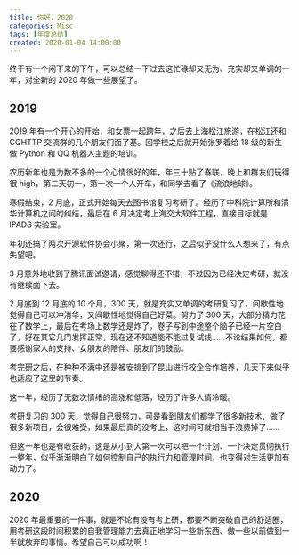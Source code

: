 ```yaml
---
title: 你好，2020
categories: Misc
tags: [年度总结]
created: 2020-01-04 14:00:00
---
```


终于有一个闲下来的下午，可以总结一下过去这忙碌却又无为、充实却又单调的一年，对全新的 2020 年做一些展望了。

## 2019

2019 年有一个开心的开始，和女票一起跨年，之后去上海松江旅游，在松江还和 CQHTTP 交流群的几个朋友们面了基。回学校之后就开始张罗着给 18 级的新生做 Python 和 QQ 机器人主题的培训。

农历新年也是为数不多的一个心情很好的年，年三十贴了春联，晚上和群友们玩得很 high，第二天初一，第一次一个人开车，和同学去看了《流浪地球》。

寒假结束，2 月底，正式开始每天去图书馆复习考研了。经历了中科院计算所和清华计算机之间的纠结，最后在 6 月决定考上海交大软件工程，直接目标就是 IPADS 实验室。

年初还搞了两次开源软件协会小聚，第一次还行，之后似乎没什么人想来了，有点失望吧。

3 月意外地收到了腾讯面试邀请，感觉聊得还不错，不过因为已经决定考研，就没有继续面下去。

2 月底到 12 月底的 10 个月，300 天，就是充实又单调的考研复习了，间歇性地觉得自己可以冲清华，又间歇性地觉得自己好菜。努力了 300 天，大部分精力花在了数学上，最后在考场上数学还是炸了，卷子写到中途整个脑子已经一片空白了，好在其它几门发挥正常，现在还不知道能不能过复试线……不论结果如何，都要感谢家人的支持、女朋友的陪伴、朋友们的鼓励。

考完研之后，在种种不满中还是被安排到了昆山进行校企合作培养，几天下来似乎也适应了这里的节奏。

这一年，经历了无数次情绪的高涨和低落，经历了许多人情冷暖。

考研复习的 300 天，觉得自己很努力，可是看到朋友们都学了很多新技术、做了很多新项目，会很难受，如果最后真的没考上，这时间可就相当于浪费掉了……

但这一年也是有收获的，这是从小到大第一次可以把一个计划、一个决定贯彻执行一整年，似乎渐渐明白了如何控制自己的执行力和管理时间，也变得对生活更加有动力了。

## 2020

2020 年最重要的一件事，就是不论有没有考上研，都要不断突破自己的舒适圈，用考研这段时间积累的自我管理能力去真正地学习一些新东西、做一些以前做到一半就放弃的事情。希望自己可以成功啊！
